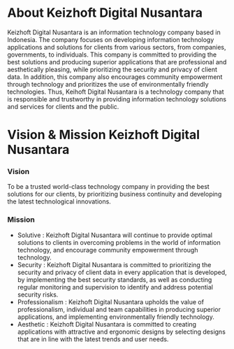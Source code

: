 # About Keizhoft Digital Nusantara

Keizhoft Digital Nusantara is an information technology company based in Indonesia. The company focuses on developing information technology applications and solutions for clients from various sectors, from companies, governments, to individuals. This company is committed to providing the best solutions and producing superior applications that are professional and aesthetically pleasing, while prioritizing the security and privacy of client data. In addition, this company also encourages community empowerment through technology and prioritizes the use of environmentally friendly technologies. Thus, Keihoft Digital Nusantara is a technology company that is responsible and trustworthy in providing information technology solutions and services for clients and the public.

# Vision & Mission Keizhoft Digital Nusantara
### Vision
To be a trusted world-class technology company in providing the best solutions for our clients, by prioritizing business continuity and developing the latest technological innovations.

### Mission
- Solutive : Keizhoft Digital Nusantara will continue to provide optimal solutions to clients in overcoming problems in the world of information technology, and encourage community empowerment through technology.
- Security : Keizhoft Digital Nusantara is committed to prioritizing the security and privacy of client data in every application that is developed, by implementing the best security standards, as well as conducting regular monitoring and supervision to identify and address potential security risks.
- Professionalism : Keizhoft Digital Nusantara upholds the value of professionalism, individual and team capabilities in producing superior applications, and implementing environmentally friendly technology.
- Aesthetic : Keizhoft Digital Nusantara is committed to creating applications with attractive and ergonomic designs by selecting designs that are in line with the latest trends and user needs.
